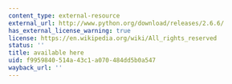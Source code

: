 ```yaml
---
content_type: external-resource
external_url: http://www.python.org/download/releases/2.6.6/
has_external_license_warning: true
license: https://en.wikipedia.org/wiki/All_rights_reserved
status: ''
title: available here
uid: f9959840-514a-43c1-a070-484dd5b0a547
wayback_url: ''
---
```

